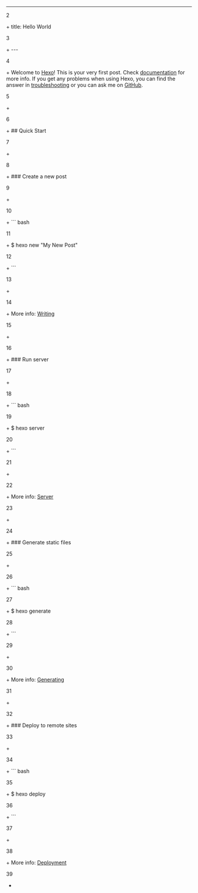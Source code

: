 ---

2

+ title: Hello World

3

+ ---

4

+ Welcome to [Hexo](https://hexo.io/)! This is your very first post. Check [documentation](https://hexo.io/docs/) for more info. If you get any problems when using Hexo, you can find the answer in [troubleshooting](https://hexo.io/docs/troubleshooting.html) or you can ask me on [GitHub](https://github.com/hexojs/hexo/issues).

5

+   

6

+ ## Quick Start

7

+   

8

+ ### Create a new post

9

+   

10

+ ``` bash

11

+ $ hexo new "My New Post"

12

+ ```

13

+   

14

+ More info: [Writing](https://hexo.io/docs/writing.html)

15

+   

16

+ ### Run server

17

+   

18

+ ``` bash

19

+ $ hexo server

20

+ ```

21

+   

22

+ More info: [Server](https://hexo.io/docs/server.html)

23

+   

24

+ ### Generate static files

25

+   

26

+ ``` bash

27

+ $ hexo generate

28

+ ```

29

+   

30

+ More info: [Generating](https://hexo.io/docs/generating.html)

31

+   

32

+ ### Deploy to remote sites

33

+   

34

+ ``` bash

35

+ $ hexo deploy

36

+ ```

37

+   

38

+ More info: [Deployment](https://hexo.io/docs/one-command-deployment.html)

39

+